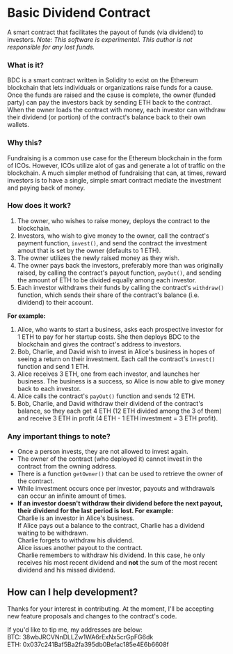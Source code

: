 # Basic Dividend Contract  
A smart contract that facilitates the payout of funds (via dividend) to investors. *Note: This software is experimental. This author is not responsible for any lost funds.*

### What is it?  
BDC is a smart contract written in Solidity to exist on the Ethereum blockchain that lets individuals or organizations raise funds for a cause. Once the funds are raised and the cause is complete, the owner (funded party) can pay the investors back by sending ETH back to the contract. When the owner loads the contract with money, each investor can withdraw their dividend (or portion) of the contract's balance back to their own wallets.

### Why this?  
Fundraising is a common use case for the Ethereum blockchain in the form of ICOs. However, ICOs utilize alot of gas and generate a lot of traffic on the blockchain. A much simpler method of fundraising that can, at times, reward investors is to have a single, simple smart contract mediate the investment and paying back of money.

### How does it work?  
1. The owner, who wishes to raise money, deploys the contract to the blockchain.  
2. Investors, who wish to give money to the owner, call the contract's payment function, `invest()`, and send the contract the investment amout that is set by the owner (defaults to 1 ETH).  
3. The owner utilizes the newly raised money as they wish.  
4. The owner pays back the investors, preferably more than was originally raised, by calling the contract's payout function, `payOut()`, and sending the amount of ETH to be divided equally among each investor.  
5. Each investor withdraws their funds by calling the contract's `withdraw()` function, which sends their share of the contract's balance (i.e. dividend) to their account.  
  
**For example:**  
1. Alice, who wants to start a business, asks each prospective investor for 1 ETH to pay for her startup costs. She then deploys BDC to the blockchain and gives the contract's address to investors.  
2. Bob, Charlie, and David wish to invest in Alice's business in hopes of seeing a return on their investment. Each call the contract's `invest()` function and send 1 ETH.  
3. Alice receives 3 ETH, one from each investor, and launches her business. The business is a success, so Alice is now able to give money back to each investor.  
4. Alice calls the contract's `payOut()` function and sends 12 ETH.
5. Bob, Charlie, and David withdraw their dividend of the contract's balance, so they each get 4 ETH (12 ETH divided among the 3 of them) and receive 3 ETH in profit (4 ETH - 1 ETH investment = 3 ETH profit).

### Any important things to note?  
- Once a person invests, they are not allowed to invest again.  
- The owner of the contract (who deployed it) cannot invest in the contract from the owning address.  
- There is a function `getOwner()` that can be used to retrieve the owner of the contract.  
- While investment occurs once per investor, payouts and withdrawals can occur an infinite amount of times.  
- **If an investor doesn't withdraw their dividend before the next payout, their dividend for the last period is lost. For example:**  
Charlie is an investor in Alice's business.  
If Alice pays out a balance to the contract, Charlie has a dividend waiting to be withdrawn.  
Charlie forgets to withdraw his dividend.  
Alice issues another payout to the contract.  
Charlie remembers to withdraw his dividend. In this case, he only receives his most recent dividend and **not** the sum of the most recent dividend and his missed dividend.  

## How can I help development?  
Thanks for your interest in contributing. At the moment, I'll be accepting new feature proposals and changes to the contract's code.  

If you'd like to tip me, my addresses are below:  
BTC: 38wbJRCVNnDLLZw1WA6rExNx5crGpFG6dk  
ETH: 0x037c241Baf5Ba2fa395db0Befac185e4E6b6608f
